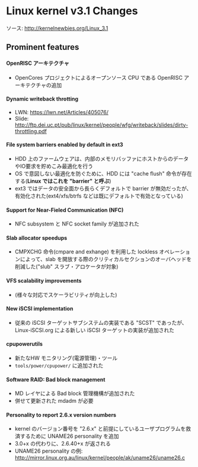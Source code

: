 
# Linux kernel v3.1 Changes

ソース: http://kernelnewbies.org/Linux_3.1

## Prominent features

#### OpenRISC アーキテクチャ
* OpenCores プロジェクトによるオープンソース CPU である OpenRISC アーキテクチャの追加 

#### Dynamic writeback throtting
* LWN: https://lwn.net/Articles/405076/
* Slide: http://ftp.dei.uc.pt/pub/linux/kernel/people/wfg/writeback/slides/dirty-throttling.pdf

#### File system barriers enabled by default in ext3
* HDD 上のファームウェアは、内部のメモリバッファにホストからのデータやIO要求を貯めこみ最適化を行う
* OS で意図しない最適化を防ぐために、HDD には "cache flush" 命令が存在する(**Linux ではこれを "barrier" と呼ぶ**)
* ext3 ではデータの安全面から長らくデフォルトで barrier が無効だったが、有効化された(ext4/xfs/btrfs などは既にデフォルトで有効となっている)

#### Support for Near-Fieled Communication (NFC)
* NFC subsystem と NFC socket family が追加された

#### Slab allocator speedups
* CMPXCHG 命令(cmpare and exhange) を利用した lockless オペレーションによって、slab を開放する際のクリティカルセクションのオーバヘッドを削減した("slub" スラブ・アロケータが対象)

#### VFS scalability improvements
* (様々な対応でスケーラビリティが向上した)

#### New iSCSI implementation
* 従来の iSCSI ターゲットサブシステムの実装である "SCST" であったが、Linux-iSCSI.org による新しい iSCSI ターゲットの実装が追加された

#### cpupowerutils
* 新たなHW モニタリング(電源管理)・ツール
* `tools/power/cpupower/` に追加された

#### Software RAID: Bad block management
* MD レイヤによる Bad block 管理機構が追加された
* 併せて更新された mdadm が必要

#### Personality to report 2.6.x version numbers
* kernel のバージョン番号を "2.6.x" と前提にしているユーザプログラムを救済するために UNAME26 personality を追加
* 3.0+x の代わりに、2.6.40+x が返される
* UNAME26 personality の例: http://mirror.linux.org.au/linux/kernel/people/ak/uname26/uname26.c

